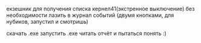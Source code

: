 екзешник для получения списка кернел41(экстренное выключение) без необходимости лазить в журнал событий (двумя кнопками, для нубиков, запустил и смотришь)

скачать .ехе
запустить .ехе
читать отчёт и пытаться понять :)